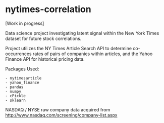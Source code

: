 # nytimes-correlation

[Work in progress]

Data science project investigating latent signal within the New York Times dataset for future stock correlations.

Project utilizes the NY Times Article Search API to determine co-occurrences rates of pairs of companies within articles, and the Yahoo Finance API for historical pricing data.

Packages Used:

    - nytimesarticle
    - yahoo_finance
    - pandas
    - numpy
    - cPickle
    - sklearn

NASDAQ / NYSE raw company data acquired from http://www.nasdaq.com/screening/company-list.aspx
